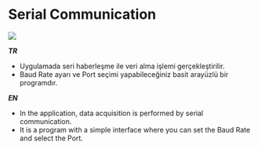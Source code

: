 # Serial Communication

![](https://github.com/mudesirakyuz/Serial-Communication/blob/main/Serial%20Communication/img.png)

***TR***
- Uygulamada seri haberleşme ile veri alma işlemi gerçekleştirilir.
- Baud Rate ayarı ve Port seçimi yapabileceğiniz basit arayüzlü bir programdır.
 
***EN***
- In the application, data acquisition is performed by serial communication.
- It is a program with a simple interface where you can set the Baud Rate and select the Port.
